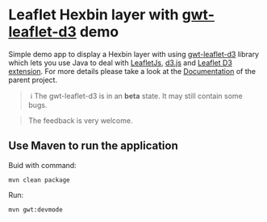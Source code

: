 # Leaflet Hexbin layer with [gwt-leaflet-d3](https://github.com/baldram/gwt-leaflet-d3) demo

Simple demo app to display a Hexbin layer with using [gwt-leaflet-d3](https://github.com/baldram/gwt-leaflet-d3) 
library which lets you use Java to deal with [LeafletJs](http://leafletjs.com/), [d3.js](http://d3js.org/) 
and [Leaflet D3 extension](https://github.com/Asymmetrik/leaflet-d3). 
For more details please take a look at the [Documentation](https://github.com/baldram/gwt-leaflet-d3) 
of the parent project. 

>️ ℹ️ The gwt-leaflet-d3 is in an **beta** state.
It may still contain some bugs.

> The feedback is very welcome.

## Use Maven to run the application

Buid with command:

```
mvn clean package
```

Run: 

```
mvn gwt:devmode
```